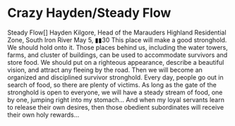 # Crazy Hayden/Steady Flow

Steady Flow[]
Hayden Kilgore, Head of the Marauders
Highland Residential Zone, South Iron River
May 5, ▮▮30
This place will make a good stronghold. We should hold onto it. Those places behind us, including the water towers, farms, and cluster of buildings, can be used to accommodate survivors and store food. We should put on a righteous appearance, describe a beautiful vision, and attract any fleeing by the road. Then we will become an organized and disciplined survivor stronghold. Every day, people go out in search of food, so there are plenty of victims.
As long as the gate of the stronghold is open to everyone, we will have a steady stream of food, one by one, jumping right into my stomach...
And when my loyal servants learn to release their own desires, then those obedient subordinates will receive their own holy rewards...
